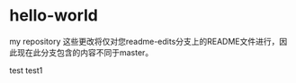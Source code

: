 ﻿# hello-world
my repository
这些更改将仅对您readme-edits分支上的README文件进行，因此现在此分支包含的内容不同于master。



test
test1